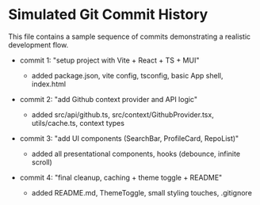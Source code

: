 # Simulated Git Commit History

This file contains a sample sequence of commits demonstrating a realistic development flow.

- commit 1: "setup project with Vite + React + TS + MUI"
  - added package.json, vite config, tsconfig, basic App shell, index.html

- commit 2: "add Github context provider and API logic"
  - added src/api/github.ts, src/context/GithubProvider.tsx, utils/cache.ts, context types

- commit 3: "add UI components (SearchBar, ProfileCard, RepoList)"
  - added all presentational components, hooks (debounce, infinite scroll)

- commit 4: "final cleanup, caching + theme toggle + README"
  - added README.md, ThemeToggle, small styling touches, .gitignore
